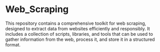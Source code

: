 # Web_Scraping
This repository contains a comprehensive toolkit for web scraping, designed to extract data from websites efficiently and responsibly. It includes a collection of scripts, libraries, and tools that can be used to gather information from the web, process it, and store it in a structured format.

